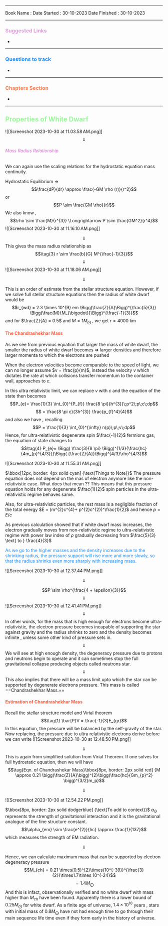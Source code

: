 

<hr>

Book Name : 
Date Started : 30-10-2023
Date Finished : 30-10-2023

<hr>

### <span  style = "color:Plum">Suggested Links </span>
+ 

<hr>


### <span  style = "color:dodgerblue">Questions to track </span>
+ 


<hr>

### <span  style = "color:Coral">Chapters Section </span>
+ 

<hr>



## <span  style = "color:PaleGreen">Properties of White Dwarf</span>
![[Screenshot 2023-10-30 at 11.03.58 AM.png]]
$$\Downarrow$$

###### <span  style = "color:Orchid">Mass Radius Relationship</span>
We can again use the scaling relations for the hydrostatic equation mass continuity. 

Hydrostatic Equilibrium $\Longrightarrow$ $$\frac{dP}{dr} \approx \frac{-GM \rho (r)}{r^2}$$
or 
$$P \sim \frac{GM \rho}{r}$$
We also know , 
$$\rho \sim \frac{M}{r^{3}} \Longrightarrow P \sim \frac{GM^2}{r^4}$$
![[Screenshot 2023-10-30 at 11.16.10 AM.png]]

$$\Downarrow$$
This gives the mass radius relationship as 
$$\tag{3} r \sim \frac{b}{G} M^{\frac{-1}{3}}$$
$$\Downarrow$$
![[Screenshot 2023-10-30 at 11.18.06 AM.png]]

$$\Downarrow$$

This is an order of estimate from the stellar structure equation. 
However, if we solve full stellar structure equations then the radius of white dwarf would be 
$$r_{wd} = 2.3 \times 10^{9} em \Bigg(\frac{Z}{A}\Bigg)^{\frac{5}{3}} \Bigg(\frac{M}{M_{\bigodot}}\Bigg)^{\frac{-1}{3}}$$
and for $\frac{Z}{A} = 0.5$ and $M = 1M_{\bigodot}$ , we get $r = 4000 \text{ km}$

#### <span  style = "color:Tomato">The Chandrashekhar Mass</span>
As we see from previous equation that larger the mass of white dwarf, the smaller the radius of white dwarf becomes  $\Longrightarrow$ larger densities and therefore larger momenta to which the electrons are pushed

When the electron velocities become comparable to the speed of light, we can no longer assume $v = \frac{p}{m}$, instead the velocity $v$  which dictates the rate at which collisions transfer momentum to the container wall, approaches to $c$.

In this ultra relativistic limit, we can replace $v$ with $c$ and the equation of the state then becomes 
$$P_{e}= \frac{1}{3} \int_{0}^{P_{f}} \frac{8 \pi}{h^{3}}\;p^2\;p\;c\;dp$$
$$ = \frac{8 \pi c}{3h^{3}} \frac{p_{f}^4}{4}$$
and also we have , recalling 
$$P = \frac{1}{3} \int_{0}^{\infty} n(p)\;p\;v\;dp$$
Hence, for ultra-relativistic degenerate spin $\frac{-1}{2}$ fermions gas, the equation of state changes to 
$$\tag{4} P_{e}= \Bigg( \frac{3}{8 \pi} \Bigg)^{1/3}{\frac{hc}{4m_{p}^{4/3}}}\Bigg( {\frac{Z}{A}}\Bigg)^{4/3}\rho^{4/3}$$

![[Screenshot 2023-10-30 at 11.55.31 AM.png]]

$\bbox[12px, border: 4px solid cyan] {\text{Things to Note}}$
The pressure equation does not depend on the mas of electron anymore like the non-relativistic case. What does that mean ?? 
This means that this pressure equation holds for any degenerate $\frac{1}{2}$ spin particles in the ultra-relativistic regime behaves same. 

Also, for ultra-relativistic particles, the rest mass is a negligible fraction of  the total energy $E = (m^{2}c^{4}+ p^{2}c^{2})^\frac{1}{2}$ and hence $p = E/c$

As previous calculation showed that if white dwarf mass increases, the electron gradually moves from non-relativistic regime to ultra-relativistic regime with power law index of $\rho$ gradually decreasing  from $\frac{5}{3} \text{ to } \frac{4}{3}$

<span  style = "color:dodgerblue">As we go to the higher masses and the density increases due to the shrinking radius, the pressure support will rise more and more slowly, so that the radius shrinks even more sharply with increasing mass.</span>

![[Screenshot 2023-10-30 at 12.37.44 PM.png]]

$$\Downarrow$$

$$P \sim \rho^{\frac{4 + \epsilon}{3}}$$
$$\Downarrow$$
![[Screenshot 2023-10-30 at 12.41.41 PM.png]]
$$\Downarrow$$
In other words, for the mass that is high enough for electrons become ultra-relativistic, the electron pressure becomes incapable of supporting the star against gravity and the radius shrinks  to zero and the density becomes infinite , unless some other kind of pressure sets in. 
$$\Downarrow$$
We will see at high enough density, the degeneracy pressure due to protons and neutrons  begin to operate and it can sometimes stop the full gravitational collapse producing objects called neutrons star. 
$$\Downarrow$$
This also implies  that there will be a mass limit upto which the star can be supported by degenerate electrons pressure. This mass is called ==Chandrashekhar Mass.==

#### <span  style = "color:Tomato">Estimation of Chandrashekhar Mass</span>
Recall the stellar structure model and Virial theorem 
$$\tag{1} \bar{P}V = \frac{-1}{3}E_{gr}$$
In this equation, the pressure will be balanced by the self-gravity of the star. 
Now replacing, the pressure due to ultra relativistic electrons derive before we can write
![[Screenshot 2023-10-30 at 12.48.50 PM.png]]

$$\Downarrow$$
This is again from simplified solution from Virial Theorem. If one solves for full hydrostatic equation, then we will have 
$$\tag{Eqn. of Chandrashekar Mass}\bbox[8px, border: 2px solid red] {M \approx 0.21 \bigg(\frac{Z}{A}\bigg)^{2}\bigg(\frac{hc}{Gm_{p}^2} \bigg)^{3/2}m_p}$$

$$\Downarrow$$

![[Screenshot 2023-10-30 at 12.54.22 PM.png]]

$\bbox[8px, border: 2px solid dodgerblue] {\text{To add to context}}$
$\alpha_G$ represents the strength of gravitational interaction and it is the gravitational analogue of the fine structure constant. 
$$\alpha_{em} \sim \frac{e^{2}}{hc} \approx \frac{1}{137}$$
which measures the strength of EM radiation. 

$$\Downarrow$$

Hence, we can calculate maximum mass that can be supported by electron degeneracy pressure
$$M_{ch} = 0.21 \times(0.5)^{2}\times(10^{-39})^{\frac{3}{2}}\times1.7\times 10^{-24}$$
$$ = 1.4 M_{\bigodot}$$
And this is infact, observationally verified and no white dwarf with mass higher than $M_{ch}$ have been found. 
Apparently there is a lower bound of $0.25M_{\bigodot}$ for white dwarf. As a finite age of universe, $1.4 \times10^{10}$ years , stars with initial mass of $0.8M_{\bigodot}$ have not had enough time to go through their main sequence life time even if they form early in the history of universe. 
